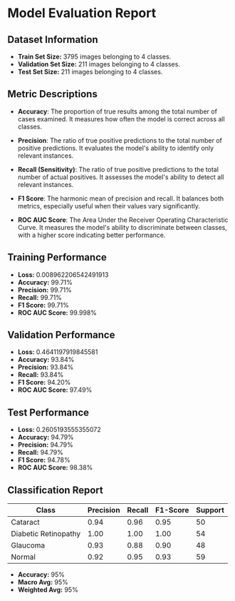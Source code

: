 # Model Evaluation Report

## Dataset Information

- **Train Set Size:** 3795 images belonging to 4 classes.
- **Validation Set Size:** 211 images belonging to 4 classes.
- **Test Set Size:** 211 images belonging to 4 classes.

## Metric Descriptions

- **Accuracy**: The proportion of true results among the total number of cases examined. It measures how often the model is correct across all classes.

- **Precision**: The ratio of true positive predictions to the total number of positive predictions. It evaluates the model's ability to identify only relevant instances.

- **Recall (Sensitivity)**: The ratio of true positive predictions to the total number of actual positives. It assesses the model's ability to detect all relevant instances.

- **F1 Score**: The harmonic mean of precision and recall. It balances both metrics, especially useful when their values vary significantly.

- **ROC AUC Score**: The Area Under the Receiver Operating Characteristic Curve. It measures the model's ability to discriminate between classes, with a higher score indicating better performance.

## Training Performance

- **Loss:** 0.008962206542491913
- **Accuracy:** 99.71%
- **Precision:** 99.71%
- **Recall:** 99.71%
- **F1 Score:** 99.71%
- **ROC AUC Score:** 99.998%

## Validation Performance

- **Loss:** 0.4641197919845581
- **Accuracy:** 93.84%
- **Precision:** 93.84%
- **Recall:** 93.84%
- **F1 Score:** 94.20%
- **ROC AUC Score:** 97.49%

## Test Performance

- **Loss:** 0.2605193555355072
- **Accuracy:** 94.79%
- **Precision:** 94.79%
- **Recall:** 94.79%
- **F1 Score:** 94.78%
- **ROC AUC Score:** 98.38%

## Classification Report

| Class                | Precision | Recall | F1-Score | Support |
|----------------------|-----------|--------|----------|---------|
| Cataract             | 0.94      | 0.96   | 0.95     | 50      |
| Diabetic Retinopathy | 1.00      | 1.00   | 1.00     | 54      |
| Glaucoma             | 0.93      | 0.88   | 0.90     | 48      |
| Normal               | 0.92      | 0.95   | 0.93     | 59      |

- **Accuracy:** 95%
- **Macro Avg:** 95%
- **Weighted Avg:** 95%
